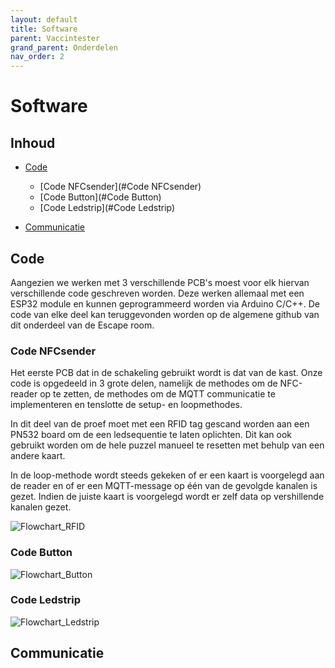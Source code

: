 ```yaml
---
layout: default
title: Software
parent: Vaccintester
grand_parent: Onderdelen
nav_order: 2
---
```


# Software

## Inhoud
- [Code](#Code)
    - [Code NFCsender](#Code NFCsender)
    - [Code Button](#Code Button)
    - [Code Ledstrip](#Code Ledstrip)

- [Communicatie](#Communicatie)

## Code
Aangezien we werken met 3 verschillende PCB's moest voor elk hiervan verschillende code geschreven worden. Deze werken allemaal met een ESP32 module en kunnen geprogrammeerd worden via Arduino C/C++. De code van elke deel kan teruggevonden worden op de algemene github van dit onderdeel van de Escape room.

### Code NFCsender
Het eerste PCB dat in de schakeling gebruikt wordt is dat van de kast. Onze code is opgedeeld in 3 grote delen, namelijk de methodes om de NFC-reader op te zetten, de methodes om de MQTT communicatie te implementeren en tenslotte de setup- en loopmethodes.

In dit deel van de proef moet met een RFID tag gescand worden aan een PN532 board om de een ledsequentie te laten oplichten. Dit kan ook gebruikt worden om de hele puzzel manueel te resetten met behulp van een andere kaart.

In de loop-methode wordt steeds gekeken of er een kaart is voorgelegd aan de reader en of er een MQTT-message op één van de gevolgde kanalen is gezet. Indien de juiste kaart is voorgelegd wordt er zelf data op vershillende kanalen gezet.

![Flowchart_RFID](https://github.com/Project-ES-20-21/General/blob/gh-pages/docs/Vaccintester/Foto's/flowchart_RFID.png)




### Code Button

![Flowchart_Button](https://github.com/Project-ES-20-21/General/blob/gh-pages/docs/Vaccintester/Foto's/flowchart_button.png)

### Code Ledstrip

![Flowchart_Ledstrip](https://github.com/Project-ES-20-21/General/blob/gh-pages/docs/Vaccintester/Foto's/flowchart_central_ESP32.png)

## Communicatie

